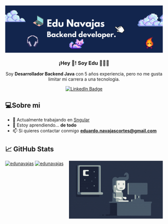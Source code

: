 
<p align="center" width="300">
   <img align="center"  src="https://github.com/edunavajas/edunavajas/blob/main/img/header_banner.png" />
   <h3 align="center">¡Hey 👋! Soy Edu 👨🏻‍💻</h3>
  <p align="center">Soy <strong>Desarrollador Backend Java</strong> con 5 años experiencia, pero no me gusta limitar mi carrera a una tecnologia.<br /></p>
</p>

<div id="badges" align="center">
  <a href="https://www.linkedin.com/in/edunavajas/" target=”_blank” >
    <img src="https://img.shields.io/badge/LinkedIn-blue?logo=linkedin&logoColor=white&style=for-the-badge" alt="LinkedIn Badge"/>
  </a>
  <!-- <a href="https://.vercel.app/">
    <img src="https://img.shields.io/badge/Portfolio-black?logo=vercel&logoColor=white&style=for-the-badge" alt="Portfolio Badge"/>
  </a> -->
</div>

## 💻Sobre mi
- 🔭 Actualmente trabajando en <a href="https://www.sngular.com">Sngular</a>
- 🌱 Estoy aprendiendo... **de todo**
- 📫 Si quieres contactar conmigo **eduardo.navajascortes@gmail.com** 

## &#x1f4c8; GitHub Stats

<img alt="Night Coding" src="https://raw.githubusercontent.com/AVS1508/AVS1508/master/assets/Night-Coding.gif" align="right"/>

<!--<a href="https://github.com/edunavajas"><img width="50%" src="https://github-readme-stats.vercel.app/api?username=edunavajas&theme=radical" alt="edunavajas"></a>-->
<a href="https://github.com/edunavajas"><img width="50%" src="http://github-readme-streak-stats.herokuapp.com/?user=edunavajas&theme=radical&date_format=M%20j%5B%2C%20Y%5D&ring=ff3068&fire=ff3068&sideNums=ff3068" alt="edunavajas"></a>
<a href="https://github.com/edunavajas"><img width="50%" src="https://github-readme-stats.vercel.app/api/top-langs?username=edunavajas&show_icons=true&locale=en&layout=compact&theme=radical" alt="edunavajas"></a>

<!--
**edunavajas/edunavajas** is a ✨ _special_ ✨ repository because its `README.md` (this file) appears on your GitHub profile.

Here are some ideas to get you started:

- 🔭 I’m currently working on ...
- 🌱 I’m currently learning ...
- 👯 I’m looking to collaborate on ...
- 🤔 I’m looking for help with ...
- 💬 Ask me about ...
- 📫 How to reach me: ...
- 😄 Pronouns: ...
- ⚡ Fun fact: ...
-->
